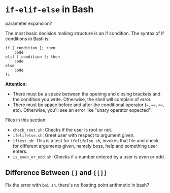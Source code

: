 # `if-elif-else` in Bash

parameter expansion?

The most basic decision making structure is an if condition. The syntax of if conditions in Bash is:

```
if [ condition ]; then
    code
elif [ condition ]; then
    code
else 
    code
fi
```

**Attention:**
- There must be a space between the opening and closing brackets and the condition you write. Otherwise, the shell will complain of error.
- There must be space before and after the conditional operator (`=`, `==`, `<=`, etc). Otherwise, you'll see an error like "unary operator expected".

Files in this section:
- `check_root.sh`: Checks if the user is root or not.
- `ifelifelse.sh`: Greet user with respect to argument given.
- `iftest.sh`: This is a test for `ifelifelse.sh`, invokes that file and check for different arguments given, namely boss, help and something user enters.
- `is_even_or_odd.sh`: Checks if a number entered by a user is even or odd.

## Difference Between `[]` and `[[]]`


Fix the error with `bmi.sh`. there's no floating point arithmetic in bash?
